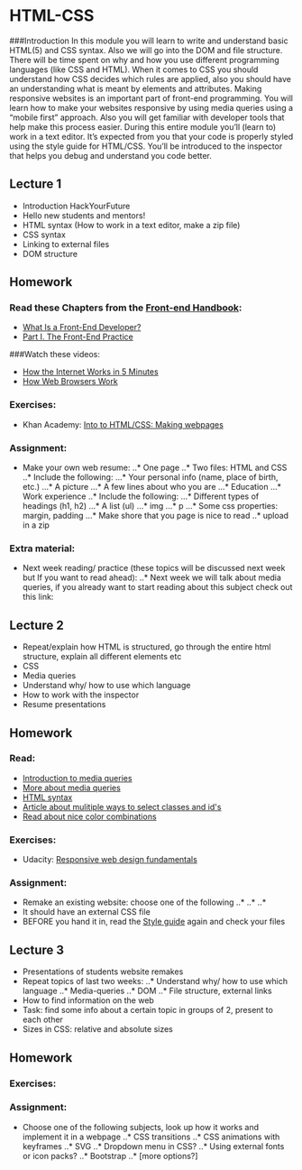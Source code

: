 # HTML-CSS

###Introduction
In this module you will learn to write and understand basic HTML(5) and CSS syntax.
Also we will go into the DOM and file structure. There will be time spent on why and how you use different programming languages (like CSS and HTML). When it comes to CSS you should understand how CSS decides which rules are applied, also you should have an understanding what is meant by elements and attributes. Making responsive websites is an important part of front-end programming. You will learn how to make your websites responsive by using media queries using a “mobile first” approach. Also you will get familiar with developer tools that help make this process easier. During this entire module you’ll (learn to) work in a text editor. It’s expected from you that your code is properly styled using the style guide for HTML/CSS. You’ll be introduced to the inspector that helps you debug and understand you code better.



## Lecture 1 
 * Introduction HackYourFuture
 * Hello new students and mentors!
 * HTML syntax (How to work in a text editor, make a zip file)
 * CSS syntax
 * Linking to external files
 * DOM structure

## Homework

### Read these Chapters from the [Front-end Handbook](https://www.frontendhandbook.com):
 * [What Is a Front-End Developer?](https://www.frontendhandbook.com/what-is-a-FD.html)
 * [Part I. The Front-End Practice](https://www.frontendhandbook.com/practice.html)

###Watch these videos:
 * [How the Internet Works in 5 Minutes](https://www.youtube.com/watch?v=7_LPdttKXPc)
 * [How Web Browsers Work](https://www.youtube.com/watch?v=WjDrMKZWCt0)

### Exercises:
 * Khan Academy: [Into to HTML/CSS: Making webpages](https://www.khanacademy.org/computing/computer-programming/html-css#concept-intro)

### Assignment:
 * Make your own web resume:
  ..* One page 
  ..* Two files: HTML and CSS
  ..* Include the following:
  	...* Your personal info (name, place of birth, etc.)
  	...* A picture
  	...* A few lines about who you are
  	...* Education
  	...* Work experience
  ..* Include the following:
  	...* Different types of headings (h1, h2)
  	...* A list (ul)
  	...* img
  	...* p
  	...* Some css properties: margin, padding 
  	...* Make shore that you page is nice to read
  ..* upload in a zip


### Extra material:
 * Next week reading/ practice (these topics will be discussed next week but If you want to read ahead):
 ..* Next week we will talk about media queries, if you already want to start reading about this subject check out this link:



## Lecture 2 
 * Repeat/explain how HTML is structured, go through the entire html structure, explain all different elements etc
 * CSS
 * Media queries
 * Understand why/ how to use which language
 * How to work with the inspector
 * Resume presentations

## Homework

### Read:
 * [Introduction to media queries](https://teamtreehouse.com/library/css3/media-queries/introduction)
 * [More about media queries](https://css-tricks.com/css-media-queries/)  
 * [HTML syntax](http://www.w3schools.com/html/html5_syntax.asp)
 * [Article about mulitiple ways to select classes and id's](https://css-tricks.com/multiple-class-id-selectors/)
 * [Read about nice color combinations](http://www.colorcombos.com/index.html)
### Exercises:
 * Udacity: [Responsive web design fundamentals](https://www.udacity.com/course/responsive-web-design-fundamentals--ud893)
### Assignment:
 * Remake an existing website: choose one of the following
 ..*
 ..*
 ..*
 * It should have an external CSS file
 * BEFORE you hand it in, read the [Style guide](http://www.w3schools.com/html/html5_syntax.asp) again and check your files



## Lecture 3
 * Presentations of students website remakes
 * Repeat topics of last two weeks:
 ..* Understand why/ how to use which language
 ..* Media-queries
 ..* DOM
 ..* File structure, external links
 * How to find information on the web
 * Task: find some info about a certain topic in groups of 2, present to each other
 * Sizes in CSS: relative and absolute sizes

## Homework

### Exercises:

### Assignment:
 * Choose one of the following subjects, look up how it works and implement it in a webpage
..* CSS transitions
..* CSS animations with keyframes
..* SVG
..* Dropdown menu in CSS?
..* Using external fonts or icon packs?
..* Bootstrap
..* [more options?]
